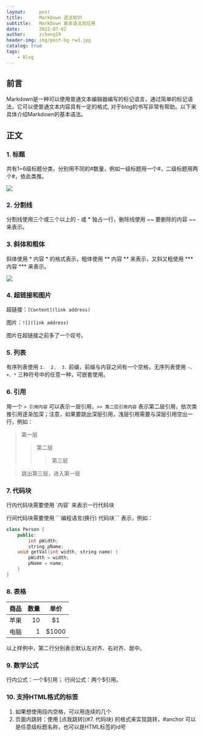 ```yaml
---
layout:     post
title:      MarkDown 语法知识
subtitle:   MarkDown 基本语法及应用
date:       2022-07-02
author:     zcheng19
header-img: img/post-bg-rwd.jpg
catalog: true
tags:
    - Blog
---
```


## 前言

Markdown是一种可以使用普通文本编辑器编写的标记语言，通过简单的标记语法，它可以使普通文本内容具有一定的格式, 对于blog的书写非常有帮助。以下来具体介绍Markdown的基本语法。

## 正文

### 1. 标题

共有1~6级标题分类，分别用不同的#数量，例如一级标题用一个#，二级标题用两个#，依此类推。

![](https://p69.f3.n0.cdn.getcloudapp.com/items/nOuX9Jb0/bbaac4d3-2834-4e74-b62e-4af06926ecf6.png?v=b74f7aa387b244ccfe06e2f52f843413)

### 2. 分割线

分割线使用三个或三个以上的 - 或 * 独占一行，删除线使用 ~~ 要删除的内容 ~~ 来表示。

### 3. 斜体和粗体

斜体使用 * 内容 * 的格式表示，粗体使用 ** 内容 ** 来表示，又斜又粗使用 *** 内容 *** 来表示。

![](https://p69.f3.n0.cdn.getcloudapp.com/items/KoujYKnd/2b66fb16-4c6d-4fe1-b334-e0df44bcaa52.png?source=viewer&v=88830321c67611944e08a569560df735)

### 4. 超链接和图片

超链接：`[Content](link address)`

图片：`![](link address)`

图片在超链接之前多了一个叹号。

### 5. 列表

有序列表使用 `1.  2.  3.` 前缀，前缀与内容之间有一个空格，无序列表使用 `-、+、*` 三种符号中的任意一种，可嵌套使用。

### 6. 引用

用一个 `> 引用内容` 可以表示一层引用，`>> 第二层引用内容` 表示第二层引用，依次类推引用逐渐加深；注意，如果要跳出深层引用，浅层引用需要与深层引用空出一行，例如：

> 第一层
>> 第二层
>>> 第三层

> 跳出第三层，进入第一层

### 7. 代码块

行内代码块需要使用 \`内容\` 来表示一行代码块

行间代码块需要使用 \```编程语言(换行)  代码块\``` 表示，例如：

```cpp
class Person {
    public:
        int pWidth;
        string pName;
    void getVal(int width, string name) {
        pWidth = width;
        pName = name;
    }
}
```

### 8. 表格

|商品|数量|单价|
|---|---:|:---:|
|苹果|10|\$1|
|电脑|1|\$1000|

以上样例中，第二行分别表示默认左对齐、右对齐、居中。

### 9. 数学公式

行内公式：一个\$引用；
行间公式：两个\$引用。

### 10. 支持HTML格式的标签

1. 如果想使用段内空格，可以用连续的几个&nbsp;
2. 页面内跳转：使用 [点我跳转](#7. 代码块) 的格式来实现跳转，#anchor 可以是任意级标题名称，也可以是HTML标签的id号
